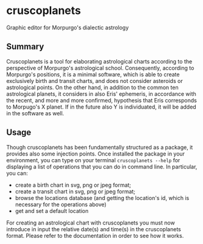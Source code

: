 # cruscoplanets

Graphic editor for Morpurgo's dialectic astrology

## Summary

Cruscoplanets is a tool for elaborating astrological charts according to the perspective of Morpurgo's astrological school. Consequently, according to Morpurgo's positions, it is a minimal software, which is able to create exclusively birth and transit charts, and does not consider asteroids or astrological points. On the other hand, in addition to the common ten astrological planets, it considers in also Eris' ephemeris, in accordance with the recent, and more and more confirmed, hypothesis that Eris corresponds to Morpugo's X planet. If in the future also Y is individuated, it will be added in the software as well.

## Usage

Though cruscoplanets has been fundamentally structured as a package, it provides also some injection points. Once installed the package in your environment, you can type on your terminal ``cruscoplanets --help`` for displaying a list of operations that you can do in command line. In particular, you can:

 - create a birth chart in svg, png or jpeg format;
 - create a transit chart in svg, png or jpeg format;
 - browse the locations database (and getting the location's id, which is necessary for the operations above)
 - get and set a default location

For creating an astrological chart with cruscoplanets you must now introduce in input the relative date(s) and time(s) in the cruscoplanets format. Please refer to the documentation in order to see how it works.
